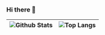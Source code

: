 ### Hi there 👋

<!--
**yogoloper/yogoloper** is a ✨ _special_ ✨ repository because its `README.md` (this file) appears on your GitHub profile.

Here are some ideas to get you started:

- 🔭 I’m currently working on ...
- 🌱 I’m currently learning ...
- 👯 I’m looking to collaborate on ...
- 🤔 I’m looking for help with ...
- 💬 Ask me about ...
- 📫 How to reach me: ...
- 😄 Pronouns: ...
- ⚡ Fun fact: ...
-->

| ![Github Stats](https://github-readme-stats.vercel.app/api?username=yogoloper&count_private=true&show_icons=true&include_all_commits=true)|![Top Langs](https://github-readme-stats.vercel.app/api/top-langs/?username=yogoloper&hide=TeX&layout=compact)|
| ------------- | ------------- |
